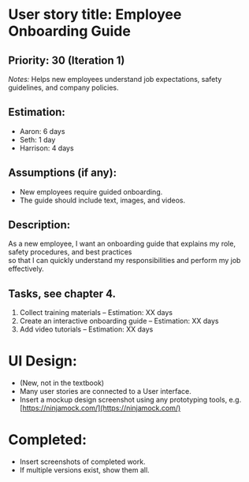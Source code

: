 # User story title: Employee Onboarding Guide  

## Priority: 30 (Iteration 1)  
*Notes:* Helps new employees understand job expectations, safety guidelines, and company policies.  

## Estimation:  
* Aaron: 6 days 
* Seth:  1 day
* Harrison: 4 days 

## Assumptions (if any):  
* New employees require guided onboarding.  
* The guide should include text, images, and videos.  

## Description:  
As a new employee, I want an onboarding guide that explains my role, safety procedures, and best practices  
so that I can quickly understand my responsibilities and perform my job effectively.  

## Tasks, see chapter 4.  
1. Collect training materials – Estimation: XX days  
2. Create an interactive onboarding guide – Estimation: XX days  
3. Add video tutorials – Estimation: XX days  

# UI Design:
* (New, not in the textbook) 
* Many user stories are connected to a User interface.
* Insert a mockup design screenshot using any prototyping tools, e.g. [https://ninjamock.com/](https://ninjamock.com/)  

# Completed:  
* Insert screenshots of completed work.  
* If multiple versions exist, show them all.  
